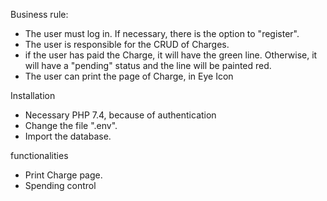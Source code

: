Business rule:
- The user must log in. If necessary, there is the option to "register".
- The user is responsible for the CRUD of Charges.
- if the user has paid the Charge, it will have the green line. Otherwise, it will have a "pending" status and the line will be painted red.
- The user can print the page of Charge, in Eye Icon

Installation
- Necessary PHP 7.4, because of authentication
- Change the file ".env".
- Import the database.

functionalities
- Print Charge page.
- Spending control
